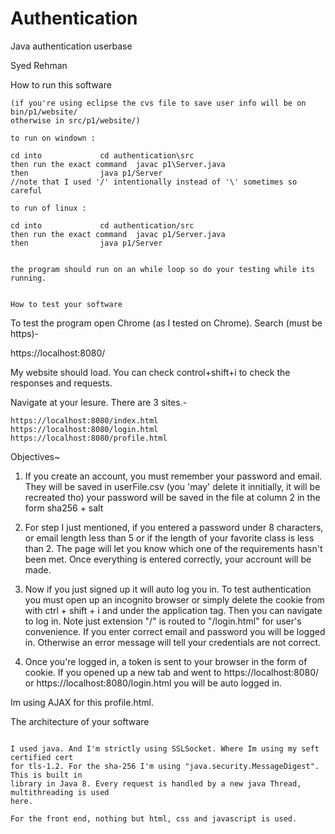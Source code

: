 # Authentication
Java authentication userbase

Syed Rehman


How to run this software
~~~~~~~~~~~~~~~~~~~~~~~~~~~~~~~~~~~~~~~~~~~~~~~~~~~~~
(if you're using eclipse the cvs file to save user info will be on bin/p1/website/
otherwise in src/p1/website/)

to run on windown :

cd into 			cd authentication\src
then run the exact command 	javac p1\Server.java
then				java p1/Server 
//note that I used '/' intentionally instead of '\' sometimes so careful

to run of linux :

cd into 			cd authentication/src
then run the exact command 	javac p1/Server.java
then				java p1/Server   


the program should run on an while loop so do your testing while its running.


How to test your software
~~~~~~~~~~~~~~~~~~~~~~~~~~~~~~~~~~~~~~~~~~~~~~~~~~~~~

To test the program open Chrome (as I tested on Chrome). Search (must be https)-

https://localhost:8080/

My website should load. You can check control+shift+i  to check the responses and 
requests. 

Navigate at your lesure. There are 3 sites.-

	https://localhost:8080/index.html
	https://localhost:8080/login.html
	https://localhost:8080/profile.html

Objectives~
1. If you create an account, you must remember your password and email. They will
be saved in userFile.csv (you 'may' delete it innitially, it will be recreated tho)
your password will be saved in the file at column 2 in the form sha256 + salt 

2. For step I just mentioned, if you entered a password under 8 characters, or 
email length less than 5 or if the length of your favorite class is less than 2.
The page will let you know which one of the requirements hasn't been met. Once 
everything is entered correctly, your accrount will be made.

3. Now if you just signed up it will auto log you in. To test authentication you must
open up an incognito browser or simply delete the cookie from with ctrl + shift + i and
under the application tag. Then you can navigate to log in. Note just extension "/" is 
routed to "/login.html" for user's convenience. If you enter correct email and password
you will be logged in. Otherwise an error message will tell your credentials are not
correct.

4. Once you're logged in, a token is sent to your browser in the form of cookie. If you 
opened up a new tab and went to 
https://localhost:8080/ 
or
https://localhost:8080/login.html
you will be auto logged in.

Im using AJAX for this profile.html. 

The architecture of your software
~~~~~~~~~~~~~~~~~~~~~~~~~~~~~~~~~~~~~~~~~~~~~~~~~~~~~

I used java. And I'm strictly using SSLSocket. Where Im using my seft certified cert
for tls-1.2. For the sha-256 I'm using "java.security.MessageDigest". This is built in 
library in Java 8. Every request is handled by a new java Thread, multithreading is used
here.

For the front end, nothing but html, css and javascript is used. 



